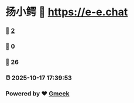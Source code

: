# 扬小鳄 :link: https://e-e.chat 
### :page_facing_up: [2](https://e-e.chat/tag.html) 
### :speech_balloon: 0 
### :hibiscus: 26 
### :alarm_clock: 2025-10-17 17:39:53 
### Powered by :heart: [Gmeek](https://github.com/Meekdai/Gmeek)
